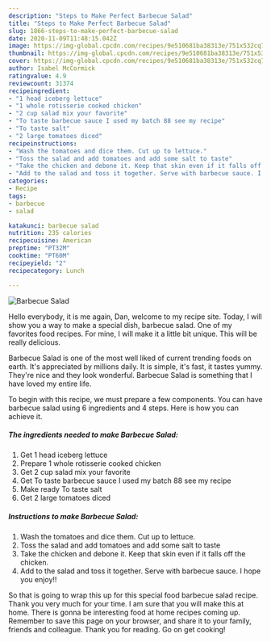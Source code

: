 ```yaml
---
description: "Steps to Make Perfect Barbecue Salad"
title: "Steps to Make Perfect Barbecue Salad"
slug: 1866-steps-to-make-perfect-barbecue-salad
date: 2020-11-09T11:48:15.042Z
image: https://img-global.cpcdn.com/recipes/9e510681ba38313e/751x532cq70/barbecue-salad-recipe-main-photo.jpg
thumbnail: https://img-global.cpcdn.com/recipes/9e510681ba38313e/751x532cq70/barbecue-salad-recipe-main-photo.jpg
cover: https://img-global.cpcdn.com/recipes/9e510681ba38313e/751x532cq70/barbecue-salad-recipe-main-photo.jpg
author: Isabel McCormick
ratingvalue: 4.9
reviewcount: 31374
recipeingredient:
- "1 head iceberg lettuce"
- "1 whole rotisserie cooked chicken"
- "2 cup salad mix your favorite"
- "To taste barbecue sauce I used my batch 88 see my recipe"
- "To taste salt"
- "2 large tomatoes diced"
recipeinstructions:
- "Wash the tomatoes and dice them. Cut up to lettuce."
- "Toss the salad and add tomatoes and add some salt to taste"
- "Take the chicken and debone it. Keep that skin even if it falls off the chicken."
- "Add to the salad and toss it together. Serve with barbecue sauce. I hope you enjoy!!"
categories:
- Recipe
tags:
- barbecue
- salad

katakunci: barbecue salad 
nutrition: 235 calories
recipecuisine: American
preptime: "PT32M"
cooktime: "PT60M"
recipeyield: "2"
recipecategory: Lunch

---
```



![Barbecue Salad](https://img-global.cpcdn.com/recipes/9e510681ba38313e/751x532cq70/barbecue-salad-recipe-main-photo.jpg)

Hello everybody, it is me again, Dan, welcome to my recipe site. Today, I will show you a way to make a special dish, barbecue salad. One of my favorites food recipes. For mine, I will make it a little bit unique. This will be really delicious.

Barbecue Salad is one of the most well liked of current trending foods on earth. It's appreciated by millions daily. It is simple, it's fast, it tastes yummy. They're nice and they look wonderful. Barbecue Salad is something that I have loved my entire life.




To begin with this recipe, we must prepare a few components. You can have barbecue salad using 6 ingredients and 4 steps. Here is how you can achieve it.

<!--inarticleads1-->

##### The ingredients needed to make Barbecue Salad:

1. Get 1 head iceberg lettuce
1. Prepare 1 whole rotisserie cooked chicken
1. Get 2 cup salad mix your favorite
1. Get To taste barbecue sauce I used my batch 88 see my recipe
1. Make ready To taste salt
1. Get 2 large tomatoes diced




<!--inarticleads2-->

##### Instructions to make Barbecue Salad:

1. Wash the tomatoes and dice them. Cut up to lettuce.
1. Toss the salad and add tomatoes and add some salt to taste
1. Take the chicken and debone it. Keep that skin even if it falls off the chicken.
1. Add to the salad and toss it together. Serve with barbecue sauce. I hope you enjoy!!




So that is going to wrap this up for this special food barbecue salad recipe. Thank you very much for your time. I am sure that you will make this at home. There is gonna be interesting food at home recipes coming up. Remember to save this page on your browser, and share it to your family, friends and colleague. Thank you for reading. Go on get cooking!
